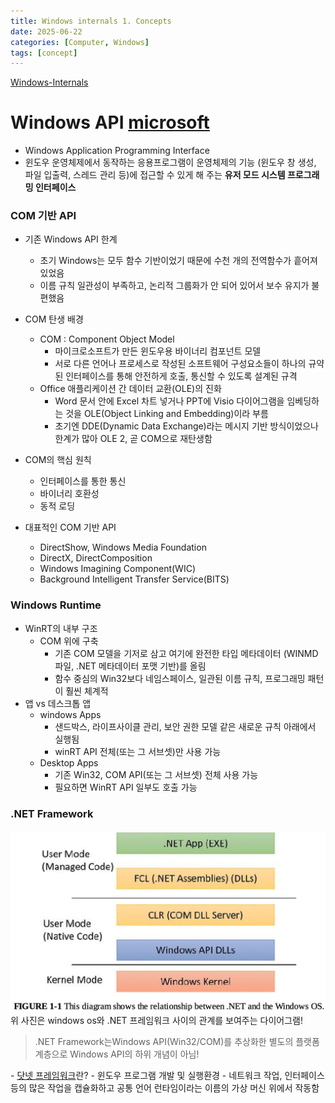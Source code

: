 ```yaml
---
title: Windows internals 1. Concepts 
date: 2025-06-22
categories: [Computer, Windows]
tags: [concept] 
---
```

<a href = 'https://empyreal96.github.io/nt-info-depot/Windows-Internals-PDFs/Windows%20System%20Internals%207e%20Part%201.pdf'> Windows-Internals</a>

# Windows API <a href='https://learn.microsoft.com/ko-kr/windows/apps/desktop/'>microsoft</a>
- Windows Application Programming Interface
- 윈도우 운영체제에서 동작하는 응용프로그램이 운영체제의 기능 (윈도우 창 생성, 파일 입출력, 스레드 관리 등)에 접근할 수 있게 해 주는 **유저 모드 시스템 프로그래밍 인터페이스**

### COM 기반 API 
- 기존 Windows API 한계 
  - 초기 Windows는 모두 함수 기반이었기 때문에 수천 개의 전역함수가 흩어져 있었음
  - 이름 규칙 일관성이 부족하고, 논리적 그룹화가 안 되어 있어서 보수 유지가 불편했음
- COM 탄생 배경
  - COM : Component Object Model
    - 마이크로소프트가 만든 윈도우용 바이너리 컴포넌트 모델
    - 서로 다른 언어나 프로세스로 작성된 소프트웨어 구성요소들이 하나의 규약된 인터페이스를 통해 안전하게 호출, 통신할 수 있도록 설계된 규격
  - Office 애플리케이션 간 데이터 교환(OLE)의 진화 
    - Word 문서 안에 Excel 차트 넣거나 PPT에 Visio 다이어그램을 임베딩하는 것을 OLE(Object Linking and Embedding)이라 부름
    - 초기엔 DDE(Dynamic Data Exchange)라는 메시지 기반 방식이었으나 한계가 많아 OLE 2, 곧 COM으로 재탄생함 

- COM의 핵심 원칙 
  - 인터페이스를 통한 통신 
  - 바이너리 호환성
  - 동적 로딩 
- 대표적인 COM 기반 API 
  - DirectShow, Windows Media Foundation
  - DirectX, DirectComposition
  - Windows Imagining Component(WIC)
  - Background Intelligent Transfer Service(BITS)

### Windows Runtime
- WinRT의 내부 구조
  - COM 위에 구축
    - 기존 COM 모델을 기저로 삼고 여기에 완전한 타입 메타데이터 (WINMD 파일, .NET 메타데이터 포맷 기반)를 올림
    - 함수 중심의 Win32보다 네임스페이스, 일관된 이름 규칙, 프로그래밍 패턴이 훨씬 체계적
- 앱 vs 데스크톱 앱
  - windows Apps
    - 샌드박스, 라이프사이클 관리, 보안 권한 모델 같은 새로운 규칙 아래에서 실행됨
    - winRT API 전체(또는 그 서브셋)만 사용 가능
  - Desktop Apps
    - 기존 Win32, COM API(또는 그 서브셋) 전체 사용 가능
    - 필요하면 WinRT API 일부도 호출 가능
### .NET Framework 
![](image.png)
위 사진은 windows os와 .NET 프레임워크 사이의 관계를 보여주는 다이어그램!
<block >
> .NET Framework는Windows API(Win32/COM)를 추상화한 별도의 플랫폼 계층으로 Windows API의 하위 개념이 아님!
</block>
- <a href="https://ko.wikipedia.org/wiki/닷넷_프레임워크">닷넷 프레임워크</a>란?
  - 윈도우 프로그램 개발 및 실행환경
  - 네트워크 작업, 인터페이스 등의 많은 작업을 캡슐화하고 공통 언어 런타임이라는 이름의 가상 머신 위에서 작동함